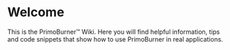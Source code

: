 # Welcome

This is the PrimoBurner&trade; Wiki. Here you will find helpful information, tips and code snippets that show how to use PrimoBurner in real applications.
